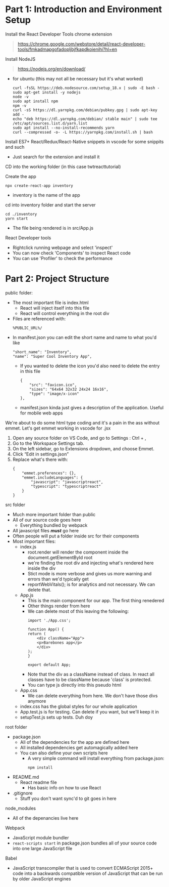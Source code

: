 #   Part 1: Introduction and Environment Setup
Install the React Developer Tools chrome extension
>   https://chrome.google.com/webstore/detail/react-developer-tools/fmkadmapgofadopljbjfkapdkoienihi?hl=en

Install NodeJS
>   https://nodejs.org/en/download/
-   for ubuntu (this may not all be necessary but it's what worked)
    ```
    curl -fsSL https://deb.nodesource.com/setup_18.x | sudo -E bash -
    sudo apt-get install -y nodejs
    node -v
    sudo apt install npm
    npm -v
    curl -sS https://dl.yarnpkg.com/debian/pubkey.gpg | sudo apt-key add -
    echo "deb https://dl.yarnpkg.com/debian/ stable main" | sudo tee /etc/apt/sources.list.d/yarn.list
    sudo apt install --no-install-recommends yarn
    curl --compressed -o- -L https://yarnpkg.com/install.sh | bash
    ```

Install ES7+ React/Redux/React-Native snippets in vscode for some snippits and such
-   Just search for the extension and install it

CD into the working folder (in this case twtreacttutorial)

Create the app

```
npx create-react-app inventory
```
-   inventory is the name of the app

cd into inventory folder and start the server
```
cd ./inventory
yarn start
```
-   The file being rendered is in src/App.js

React Developer tools

-   Rightclick running webpage and select 'inspect'
-   You can now check 'Components' to inspect React code
-   You can use 'Profiler' to check the performance

#   Part 2: Project Structure
public folder:
-   The most important file is index.html
    -   React will inject itself into this file
    -   React will control everything in the root div
-   Files are referenced with:
    ```
    %PUBLIC_URL%/
    ```
-   In manifest.json you can edit the short name and name to what you'd like
    ```
    "short_name": "Inventory",
    "name": "Super Cool Inventory App",
    ```
    -   If you wanted to delete the icon you'd also need to delete the entry in this file
        ```
        {
            "src": "favicon.ico",
            "sizes": "64x64 32x32 24x24 16x16",
            "type": "image/x-icon"
        },
        ```
    -   manifest.json kinda just gives a description of the application.  Useful for mobile web apps

We're about to do some html type coding and it's a pain in the ass without emmet.  Let's get emmet working in vscode for .jsx
1.  Open any source folder on VS Code, and go to Settings :
    Ctrl + ,
2.  Go to the Workspace Settings tab.
3.  On the left sidebar, go to Extensions dropdown, and choose Emmet.
4.  Click “Edit in settings.json”
5.  Replace what's there with:
    ```
    {
        "emmet.preferences": {},
        "emmet.includeLanguages": {
            "javascript": "javascriptreact",
            "typescript": "typescriptreact"
        }
    }
    ```


src folder
-   Much more important folder than public
-   All of our source code goes here
    -   Everything bundled by webpack
-   All javascript files ***must*** go here
-   Often people will put a folder inside src for their components
-   Most important files:
    -   index.js
        -   root.render will render the component inside the document.getElementById root
        -   we're finding the root div and injecting what's rendered here inside the div
        -    Stict mode is more verbose and gives us more warning and errors than we'd typically get
        -   reportWebVitals(); is for analytics and not necessary.  We can delete that.
    -   App.js
        -   This is the main component for our app.  The first thing renedered
        -   Other things render from here
        -   We can delete most of this leaving the following:
            ```
            import './App.css';

            function App() {
            return (
                <div className="App">
                <p>Barebones app</p>
                </div>
            );
            }

            export default App;
            ```
        -   Note that the div as a className instead of class.  In react all classes have to be className because 'class' is protected.
        -   You can type js directly into this pseudo html
    -   App.css
        -   We can delete everything from here.  We don't have those divs anymore
    -   index.css has the global styles for our whole application
    -   App.test.js is for testing.  Can delete if you want, but we'll keep it in
    -   setupTest.js sets up tests.  Duh doy

root folder
-   package.json
    -   All of the dependencies for the app are defined here
    -   All installed dependencies get automagically added here
    -   You can also define your own scripts here
        -   A very simple command will install everything from package.json:
            ```
            npm install
            ```
-   README.md
    -   React readme file
        -   Has basic info on how to use React
-   .gitignore
    -   Stuff you don't want sync'd to git goes in here

node_modules
-   All of the depenancies live here

Webpack
-   JavaScript module bundler
-   `react-scripts start` in package.json bundles all of your source code into one large JavaScript file

Babel
-   JavaScript transcompiler that is used to convert ECMAScript 2015+ code into a backwards compatible version of JavaScript that can be run by older JavaScript engines
    



